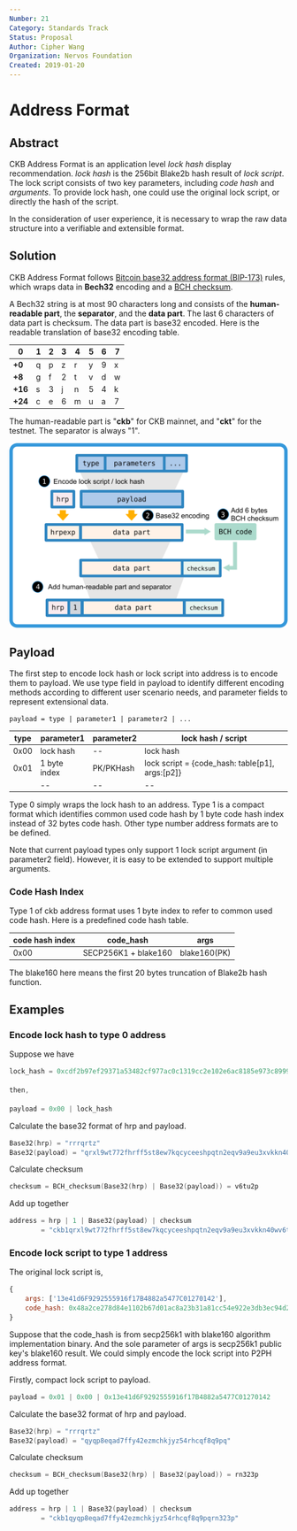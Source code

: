 ```yaml
---
Number: 21
Category: Standards Track
Status: Proposal
Author: Cipher Wang
Organization: Nervos Foundation
Created: 2019-01-20
---
```


# Address Format

## Abstract

CKB Address Format is an application level *lock hash* display recommendation. *lock hash*  is the 256bit Blake2b hash result of *lock script*. The lock script consists of two key parameters, including *code hash* and *arguments*. To provide lock hash, one could use the original lock script, or directly the hash of the script.

In the consideration of user experience, it is necessary to wrap the raw data structure into a verifiable and extensible format.

## Solution

CKB Address Format follows [Bitcoin base32 address format (BIP-173)][bip173] rules, which wraps data in **Bech32** encoding and a [BCH checksum][bch].

A Bech32 string is at most 90 characters long and consists of the **human-readable part**, the **separator**, and the **data part**. The last 6 characters of data part is checksum. The data part is base32 encoded. Here is the readable translation of base32 encoding table.

|0|1|2|3|4|5|6|7|
|-|-|-|-|-|-|-|-|
|**+0**|q|p|z|r|y|9|x|8|
|**+8**|g|f|2|t|v|d|w|0|
|**+16**|s|3|j|n|5|4|k|h|
|**+24**|c|e|6|m|u|a|7|l|


The human-readable part is "**ckb**" for CKB mainnet, and "**ckt**" for the testnet. The separator is always "1".

![](images/ckb-address.png)

## Payload

The first step to encode lock hash or lock script into address is to encode them to payload. We use type field in payload to identify different encoding methods according to different user scenario needs, and parameter fields to represent extensional data.

```
payload = type | parameter1 | parameter2 | ...
```

|   type     |    parameter1    | parameter2  |  lock hash / script |
|------------|------------------|-------------|-------------|
|    0x00    |    lock hash    |     --     |    lock hash     |
|    0x01    | 1 byte index |  PK/PKHash  | lock script = {code_hash: table[p1], args:[p2]} |
|    <TBD>   |     --       |  --   | -- |

Type 0  simply wraps the lock hash to an address. Type 1 is a compact format which identifies common used code hash by 1 byte code hash index instead of 32 bytes code hash. Other type number address formats are to be defined.

Note that current payload types only support 1 lock script argument (in parameter2 field). However, it is easy to be extended to support multiple arguments.

### Code Hash Index

Type 1 of ckb address format uses 1 byte index to refer to common used code hash. Here is a predefined code hash table.

|     code hash index  | code_hash    | args |
|----------------|---------------------|------|
|      0x00      | SECP256K1 + blake160 | blake160(PK)  |

The blake160 here means the first 20 bytes truncation of Blake2b hash function.

## Examples

### Encode lock hash to type 0 address

Suppose we have

```c
lock_hash = 0xcdf2b97ef29371a53482cf977ac0c1319cc2e102e6ac8185e973c89996b4eaf7

then,

payload = 0x00 | lock_hash
```
Calculate the base32 format of hrp and payload.
```c
Base32(hrp) = "rrrqrtz"
Base32(payload) = "qrxl9wt772fhrff5st8ew7kqcyceeshpqtn2eqv9a9eu3xvkkn40w"
```
Calculate checksum
```c
checksum = BCH_checksum(Base32(hrp) | Base32(payload)) = v6tu2p
```
Add up together

```c
address = hrp | 1 | Base32(payload) | checksum 
        = "ckb1qrxl9wt772fhrff5st8ew7kqcyceeshpqtn2eqv9a9eu3xvkkn40wv6tu2p"
```


### Encode lock script to type 1 address

The original lock script is,

```js
{
    args: ['13e41d6F9292555916f17B4882a5477C01270142'],
    code_hash: 0x48a2ce278d84e1102b67d01ac8a23b31a81cc54e922e3db3ec94d2ec4356c67c
}
```

Suppose that the code_hash is from secp256k1 with blake160 algorithm implementation binary. And the sole parameter of args is secp256k1 public key's blake160 result. We could simply encode the lock script into P2PH address format.

Firstly, compact lock script to payload.

```c
payload = 0x01 | 0x00 | 0x13e41d6F9292555916f17B4882a5477C01270142
```

Calculate the base32 format of hrp and payload.

```c
Base32(hrp) = "rrrqrtz"
Base32(payload) = "qyqp8eqad7ffy42ezmchkjyz54rhcqf8q9pq"
```

Calculate checksum

```c
checksum = BCH_checksum(Base32(hrp) | Base32(payload)) = rn323p
```

Add up together

```c
address = hrp | 1 | Base32(payload) | checksum 
        = "ckb1qyqp8eqad7ffy42ezmchkjyz54rhcqf8q9pqrn323p"
```

[bip173]: https://github.com/bitcoin/bips/blob/master/bip-0173.mediawiki

[bch]: https://en.wikipedia.org/wiki/BCH_code
